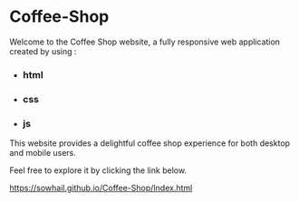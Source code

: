 # Coffee-Shop
Welcome to the Coffee Shop website, a fully responsive web application created by using :
- ### html
- ### css
- ### js
This website provides a delightful coffee shop experience for both desktop and mobile users.

Feel free to explore it by clicking the link below.

https://sowhail.github.io/Coffee-Shop/Index.html
